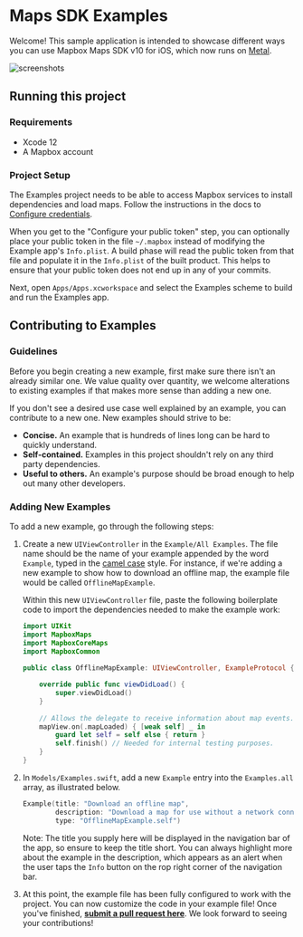 # Maps SDK Examples

Welcome! This sample application is intended to showcase different ways you can
use Mapbox Maps SDK v10 for iOS, which now runs on
[Metal](https://developer.apple.com/metal/).

![screenshots](readme-screenshots.png)

## Running this project

### Requirements

* Xcode 12
* A Mapbox account

### Project Setup

The Examples project needs to be able to access Mapbox services to install
dependencies and load maps. Follow the instructions in the docs to
[Configure credentials](https://docs.mapbox.com/ios/maps/guides/install/).

When you get to the "Configure your public token" step, you can optionally place
your public token in the file `~/.mapbox` instead of modifying the Example app's
`Info.plist`. A build phase will read the public token from that file and
populate it in the `Info.plist` of the built product. This helps to ensure that
your public token does not end up in any of your commits.

Next, open `Apps/Apps.xcworkspace` and select the Examples scheme to build and
run the Examples app.

## Contributing to Examples

### Guidelines

Before you begin creating a new example, first make sure there isn't an already
similar one. We value quality over quantity, we welcome alterations to existing
examples if that makes more sense than adding a new one.

If you don't see a desired use case well explained by an example, you can
contribute to a new one. New examples should strive to be:

* **Concise.** An example that is hundreds of lines long can be hard to quickly
  understand.
* **Self-contained.** Examples in this project shouldn't rely on any third party
  dependencies.
* **Useful to others.** An example's purpose should be broad enough to help out
  many other developers.

### Adding New Examples

To add a new example, go through the following steps:

1. Create a new `UIViewController` in the `Example/All Examples`. The file name
   should be the name of your example appended by the word `Example`, typed in
   the [camel case](https://en.wikipedia.org/wiki/Camel_case) style. For
   instance, if we're adding a new example to show how to download an offline
   map, the example file would be called `OfflineMapExample`.

   Within this new `UIViewController` file, paste the following boilerplate code
   to import the dependencies needed to make the example work:

   ```swift
   import UIKit
   import MapboxMaps
   import MapboxCoreMaps
   import MapboxCommon
      
   public class OfflineMapExample: UIViewController, ExampleProtocol {
   
       override public func viewDidLoad() {
           super.viewDidLoad()
       }
       
       // Allows the delegate to receive information about map events.
       mapView.on(.mapLoaded) { [weak self] _ in
           guard let self = self else { return }
           self.finish() // Needed for internal testing purposes.
       }
   }
   ```

2. In `Models/Examples.swift`, add a new `Example` entry into the `Examples.all`
   array, as illustrated below.

   ```swift
   Example(title: "Download an offline map", 
           description: "Download a map for use without a network connection.", 
           type: "OfflineMapExample.self")
   ```

   Note: The title you supply here will be displayed in the navigation bar of the
   app, so ensure to keep the title short. You can always highlight more about the
   example in the description, which appears as an alert when the user taps the
   `Info` button on the rop right corner of the navigation bar.

3. At this point, the example file has been fully configured to work with the
   project. You can now customize the code in your example file! Once you've
   finished, **[submit a pull request here](https://github.com/Mapbox/mapbox-maps-ios/compare/main...main?expand=1)**.
   We look forward to seeing your contributions!

